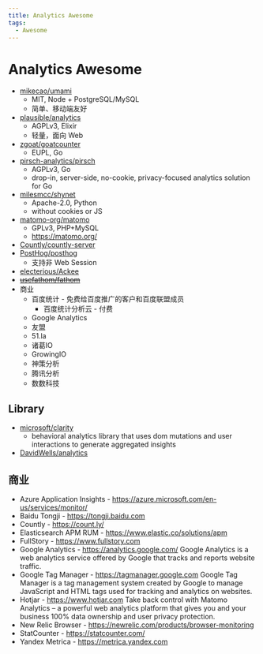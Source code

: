 ```yaml
---
title: Analytics Awesome
tags:
  - Awesome
---
```


# Analytics Awesome

- [mikecao/umami](https://github.com/umami-software/umami)
  - MIT, Node + PostgreSQL/MySQL
  - 简单、移动端友好
- [plausible/analytics](https://github.com/plausible/analytics)
  - AGPLv3, Elixir
  - 轻量，面向 Web
- [zgoat/goatcounter](https://github.com/zgoat/goatcounter)
  - EUPL, Go
- [pirsch-analytics/pirsch](https://github.com/pirsch-analytics/pirsch)
  - AGPLv3, Go
  - drop-in, server-side, no-cookie, privacy-focused analytics solution for Go
- [milesmcc/shynet](https://github.com/milesmcc/shynet)
  - Apache-2.0, Python
  - without cookies or JS
- [matomo-org/matomo](./matomo.md)
  - GPLv3, PHP+MySQL
  - https://matomo.org/
- [Countly/countly-server](https://github.com/Countly/countly-server)
- [PostHog/posthog](https://github.com/PostHog/posthog)
  - 支持非 Web Session
- [electerious/Ackee](https://github.com/electerious/Ackee)
- ~~[usefathom/fathom](https://github.com/usefathom/fathom)~~
- 商业
  - 百度统计 - 免费给百度推广的客户和百度联盟成员
    - 百度统计分析云 - 付费
  - Google Analytics
  - 友盟
  - 51.la
  - 诸葛IO
  - GrowingIO
  - 神策分析
  - 腾讯分析
  - 数数科技

## Library

- [microsoft/clarity](https://github.com/microsoft/clarity)
  - behavioral analytics library that uses dom mutations and user interactions to generate aggregated insights
- [DavidWells/analytics](https://github.com/DavidWells/analytics)

## 商业

- Azure Application Insights - https://azure.microsoft.com/en-us/services/monitor/
- Baidu Tongji - https://tongji.baidu.com
- Countly - https://count.ly/
- Elasticsearch APM RUM - https://www.elastic.co/solutions/apm
- FullStory - https://www.fullstory.com
- Google Analytics - https://analytics.google.com/
  Google Analytics is a web analytics service offered by Google that tracks and reports website traffic.
- Google Tag Manager - https://tagmanager.google.com
  Google Tag Manager is a tag management system created by Google to manage JavaScript and HTML tags used for tracking and analytics on websites.
- Hotjar - https://www.hotjar.com
  Take back control with Matomo Analytics – a powerful web analytics platform that gives you and your business 100% data ownership and user privacy protection.
- New Relic Browser - https://newrelic.com/products/browser-monitoring
- StatCounter - https://statcounter.com/
- Yandex Metrica - https://metrica.yandex.com

